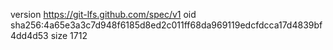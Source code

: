 version https://git-lfs.github.com/spec/v1
oid sha256:4a65e3a3c7d948f6185d8ed2c011ff68da969119edcfdcca17d4839bf4dd4d53
size 1712
